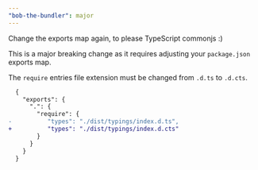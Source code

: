 ```yaml
---
"bob-the-bundler": major
---
```


Change the exports map again, to please TypeScript commonjs :)

This is a major breaking change as it requires adjusting your `package.json` exports map.

The `require` entries file extension must be changed from `.d.ts` to `.d.cts`.

```diff
  {
    "exports": {
      ".": {
        "require": {
-          "types": "./dist/typings/index.d.ts",
+          "types": "./dist/typings/index.d.cts"
        }
      }
    }
  }
```
